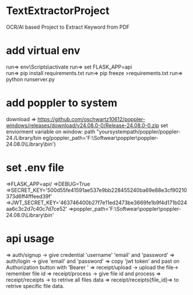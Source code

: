 # TextExtractorProject
OCR/AI based Project to Extract Keyword from PDF

# add virtual env
run=>  env\Scripts\activate
run=> set FLASK_APP=api\
run=> pip install requirements.txt
run=> pip freeze >requirements.txt
run=> python runserver.py

# add poppler to system 
download => https://github.com/oschwartz10612/poppler-windows/releases/download/v24.08.0-0/Release-24.08.0-0.zip
set enviorment variable on window: path "yoursystempath/poppler/poppler-24./Library/bin eg(poppler_path='F:\\Softwear\\poppler\\poppler-24.08.0\\Library\\bin')
# set .env file

=>FLASK_APP=api/
=>DEBUG=True
=>SECRET_KEY='500d55fe41591ae537e9bb228455240ba69e88e3cf90210373d6ff4fffeed39f'
=>JWT_SECRET_KEY='463746400b27f7e11ed2473be3669fe1b9f4d171b024aa6c3c2d7c40c7d7ce52'
=>poppler_path='F:\\Softwear\\poppler\\poppler-24.08.0\\Library\\bin' 

# api usage
=> auth/signup -> give credential 'username' 'email' and 'password'
=> auth/login -> give 'email' and 'password'
=> copy 'jwt token' and past on Authorization button with 'Bearer <token>'
=> receipt/upload -> upload the file-> remember file id
=> receipt/process -> give file id and process
=> receipt/receipts -> to retrive all files data
=> receipt/receipts{file_id}=> to retrive specific file data. 
